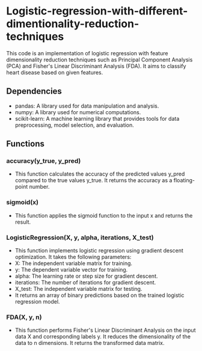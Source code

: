 # Logistic-regression-with-different-dimentionality-reduction-techniques


This code is an implementation of logistic regression with feature dimensionality reduction techniques such as Principal Component Analysis (PCA) and Fisher's Linear Discriminant Analysis (FDA). It aims to classify heart disease based on given features.

## Dependencies
- pandas: A library used for data manipulation and analysis.
- numpy: A library used for numerical computations.
- scikit-learn: A machine learning library that provides tools for data preprocessing, model selection, and evaluation.

## Functions
### accuracy(y_true, y_pred)
- This function calculates the accuracy of the predicted values y_pred compared to the true values y_true. It returns the accuracy as a floating-point number.
### sigmoid(x)
- This function applies the sigmoid function to the input x and returns the result.
### LogisticRegression(X, y, alpha, iterations, X_test)
- This function implements logistic regression using gradient descent optimization. It takes the following parameters:
- X: The independent variable matrix for training.
- y: The dependent variable vector for training.
- alpha: The learning rate or step size for gradient descent.
- iterations: The number of iterations for gradient descent.
- X_test: The independent variable matrix for testing.
- It returns an array of binary predictions based on the trained logistic regression model.
### FDA(X, y, n)
- This function performs Fisher's Linear Discriminant Analysis on the input data X and corresponding labels y. It reduces the dimensionality of the data to n dimensions. It returns the transformed data matrix.
